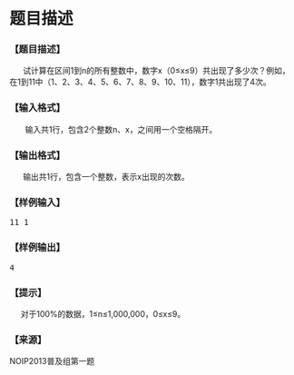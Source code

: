 # 题目描述


<h3>
【题目描述】
</h3>
<p>
      试计算在区间1到n的所有整数中，数字x（0≤x≤9）共出现了多少次？例如，在1到11中（1、2、3、4、5、6、7、8、9、10、11），数字1共出现了4次。
</p>
<h3>
【输入格式】
</h3>
<p>
       输入共1行，包含2个整数n、x，之间用一个空格隔开。
</p>
<h3>
【输出格式】
</h3>
<p>
      输出共1行，包含一个整数，表示x出现的次数。
</p>
<h3>
【样例输入】
</h3>
<pre>11 1
</pre>
<h3>
【样例输出】
</h3>
<pre>4</pre>
<h3>
【提示】
</h3>
<p>
     对于100%的数据，1≤n≤1,000,000，0≤x≤9。
</p>
<h3>
【来源】
</h3>
<p>
NOIP2013普及组第一题
</p>
